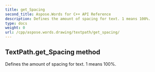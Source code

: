 ```yaml
---
title: get_Spacing
second_title: Aspose.Words for C++ API Reference
description: Defines the amount of spacing for text. 1 means 100%. 
type: docs
weight: 0
url: /cpp/aspose.words.drawing/textpath/get_spacing/
---
```

## TextPath.get_Spacing method


Defines the amount of spacing for text. 1 means 100%. 

